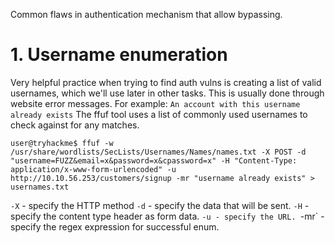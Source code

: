 Common flaws in authentication mechanism that allow bypassing.

# 1. Username enumeration
Very helpful practice when trying to find auth vulns is creating a list of valid usernames, which we'll use later in other tasks.
This is usually done through website error messages. For example: `An account with this username already exists` 
The ffuf tool uses a list of commonly used usernames to check against for any matches.
```shell-session
user@tryhackme$ ffuf -w /usr/share/wordlists/SecLists/Usernames/Names/names.txt -X POST -d "username=FUZZ&email=x&password=x&cpassword=x" -H "Content-Type: application/x-www-form-urlencoded" -u http://10.10.56.253/customers/signup -mr "username already exists" > usernames.txt
```
`-X` - specify the HTTP method
`-d` - specify the data that will be sent.
`-H` - specify the content type header as form data.
`-u - specify the URL.
`-mr` - specify the regex expression for successful enum.

